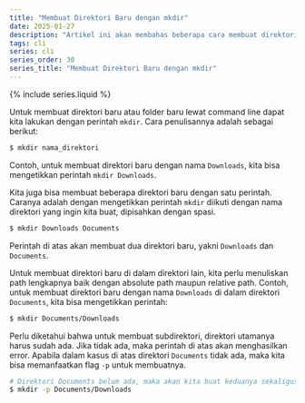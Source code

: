 ```yaml
---
title: "Membuat Direktori Baru dengan mkdir"
date: 2025-01-27
description: "Artikel ini akan membahas beberapa cara membuat direktori baru dengan perintah mkdir dengan command line."
tags: cli
series: cli
series_order: 30
series_title: "Membuat Direktori Baru dengan mkdir"
---
```


{% include series.liquid %}

Untuk membuat direktori baru atau folder baru lewat command line dapat kita lakukan dengan perintah `mkdir`. Cara penulisannya adalah sebagai berikut:

```bash
$ mkdir nama_direktori
```

Contoh, untuk membuat direktori baru dengan nama `Downloads`, kita bisa mengetikkan perintah `mkdir Downloads`. 

Kita juga bisa membuat beberapa direktori baru dengan satu perintah. Caranya adalah dengan mengetikkan perintah `mkdir` diikuti dengan nama direktori yang ingin kita buat, dipisahkan dengan spasi. 

```bash
$ mkdir Downloads Documents
```

Perintah di atas akan membuat dua direktori baru, yakni `Downloads` dan `Documents`.

Untuk membuat direktori baru di dalam direktori lain, kita perlu menuliskan path lengkapnya baik dengan absolute path maupun relative path. Contoh, untuk membuat direktori baru dengan nama `Downloads` di dalam direktori `Documents`, kita bisa mengetikkan perintah:

```bash
$ mkdir Documents/Downloads
```

Perlu diketahui bahwa untuk membuat subdirektori, direktori utamanya harus sudah ada. Jika tidak ada, maka perintah di atas akan menghasilkan error. Apabila dalam kasus di atas direktori `Documents` tidak ada, maka kita bisa memanfaatkan flag `-p` untuk membuatnya. 

```bash
# Direktori Documents belum ada, maka akan kita buat keduanya sekaligus
$ mkdir -p Documents/Downloads
```
